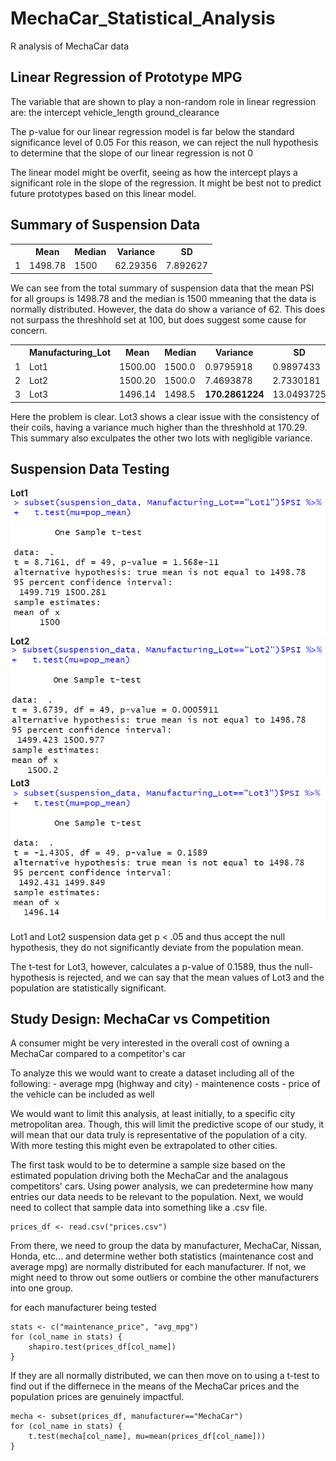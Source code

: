 # MechaCar_Statistical_Analysis

R analysis of MechaCar data

## Linear Regression of Prototype MPG

The variable that are shown to play a non-random role in linear regression are:
    the intercept
    vehicle_length
    ground_clearance

The p-value for our linear regression model is far below the standard significance level of 0.05
For this reason, we can reject the null hypothesis to determine that the slope of our linear regression is not 0

The linear model might be overfit, seeing as how the intercept plays a significant role in the slope of the regression.
It might be best not to predict future prototypes based on this linear model.

## Summary of Suspension Data

<table>
  <tr>
    <th></th>
    <th>Mean</th>
    <th>Median</th>
    <th>Variance</th>
    <th>SD</th>
  </tr>
  <tr>
    <td>1</td>
    <td>1498.78</td>
    <td>1500</td>
    <td>62.29356</td>
    <td>7.892627</td>
  </tr>
</table>

We can see from the total summary of suspension data that the mean PSI for all groups is 1498.78 and the median is 1500 mmeaning that the data is normally distributed. However, the data do show a variance of 62. This does not surpass the threshhold set at 100, but does suggest some cause for concern.

<table>
  <tr>
    <th></th>
    <th>Manufacturing_Lot</th>
    <th>Mean</th>
    <th>Median</th>
    <th>Variance</th>
    <th>SD</th>
  </tr>
  <tr>
    <td>1</td>
    <td>Lot1</td>
    <td>1500.00</td>
    <td>1500.0</td>
    <td>0.9795918</td>
    <td>0.9897433</td>
  </tr>
  <tr>
    <td>2</td>
    <td>Lot2</td>
    <td>1500.20</td>
    <td>1500.0</td>
    <td>7.4693878</td>
    <td>2.7330181</td>
  </tr>
  <tr>
    <td>3</td>
    <td>Lot3</td>
    <td>1496.14</td>
    <td>1498.5</td>
    <td><b>170.2861224</b></td>
    <td>13.0493725</td>
  </tr>
</table>

Here the problem is clear. Lot3 shows a clear issue with the consistency of their coils, having a variance much higher than the threshhold at 170.29. This summary also exculpates the other two lots with negligible variance.

## Suspension Data Testing

**Lot1**
![Lot1 ttest](/ttest1.png)
**Lot2**
![Lot2 ttest](/ttest2.png)
**Lot3**
![Lot3 ttest](/ttest3.png)

Lot1 and Lot2 suspension data get p < .05 and thus accept the null hypothesis, they do not significantly deviate from the population mean.

The t-test for Lot3, however, calculates a p-value of 0.1589, thus the null-hypothesis is rejected, and we can say that the mean values of Lot3 and the population are statistically significant.

## Study Design: MechaCar vs Competition

A consumer might be very interested in the overall cost of owning a MechaCar compared to a competitor's car

To analyze this we would want to create a dataset including all of the following:
    - average mpg (highway and city)
    - maintenence costs
    - price of the vehicle can be included as well

We would want to limit this analysis, at least initially, to a specific city metropolitan area. Though, this will limit the predictive scope of our study, it will mean that our data truly is representative of the population of a city. With more testing this might even be extrapolated to other cities.

The first task would to be to determine a sample size based on the estimated population driving both the MechaCar and the analagous competitors' cars. Using power analysis, we can predetermine how many entries our data needs to be relevant to the population. Next, we would need to collect that sample data into something like a .csv file.

~~~
prices_df <- read.csv("prices.csv")
~~~

From there, we need to group the data by manufacturer, MechaCar, Nissan, Honda, etc... and determine wether both statistics (maintenance cost and average mpg) are normally distributed for each manufacturer. If not, we might need to throw out some outliers or combine the other manufacturers into one group.

for each manufacturer being tested
~~~
stats <- c("maintenance_price", "avg_mpg")
for (col_name in stats) {
    shapiro.test(prices_df[col_name])
}
~~~

If they are all normally distributed, we can then move on to using a t-test to find out if the differnece in the means of the MechaCar prices and the population prices are genuinely impactful.

~~~
mecha <- subset(prices_df, manufacturer=="MechaCar")
for (col_name in stats) {
    t.test(mecha[col_name], mu=mean(prices_df[col_name]))
}
~~~